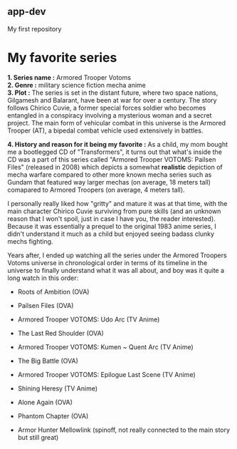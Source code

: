 ## app-dev
My first repository

# My favorite series
**1. Series name :** Armored Trooper Votoms <br>
**2. Genre :** military science fiction mecha anime <br>
**3. Plot :** The series is set in the distant future, where two space nations, Gilgamesh and Balarant, have been at war for over a century. The story follows Chirico Cuvie, a former special forces soldier who becomes entangled in a conspiracy involving a mysterious woman and a secret project. The main form of vehicular combat in this universe is the Armored Trooper (AT), a bipedal combat vehicle used extensively in battles.

**4. History and reason for it being my favorite :** As a child, my mom bought me  a bootlegged CD of "Transformers", it turns out that what's inside the CD was a part of this series called "Armored Trooper VOTOMS: Pailsen Files" (released in 2008) which depicts a somewhat **realistic** depiction of mecha warfare compared to other more known mecha series such as Gundam that featured way larger mechas (on average, 18 meters tall) comapared to Armored Troopers (on average, 4 meters tall).

I personally really liked how "gritty" and mature it was at that time, with the main character Chirico Cuvie surviving from pure skills (and an unknown reason that I won't spoil, just in case I have you, the reader interested). Because it was essentially a prequel to the original 1983 anime series, I didn't understand it much as a child but enjoyed seeing badass clunky mechs fighting.

Years after, I ended up watching all the series under the Armored Troopers Votoms universe in chronological order in terms of its timeline in the universe to finally understand what it was all about, and boy was it quite a long watch in this order:

- Roots of Ambition (OVA)
- Pailsen Files (OVA)
- Armored Trooper VOTOMS: Udo Arc (TV Anime)
- The Last Red Shoulder (OVA)
- Armored Trooper VOTOMS: Kumen ~ Quent Arc (TV Anime)
- The Big Battle (OVA)
- Armored Trooper VOTOMS: Epilogue Last Scene (TV Anime)
- Shining Heresy (TV Anime)
- Alone Again (OVA)
- Phantom Chapter (OVA)

- Armor Hunter Mellowlink (spinoff, not really connected to the main story but still great)

